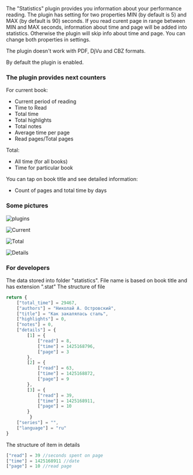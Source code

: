 The "Statistics" plugin provides you information about your performance reading. 
The plugin has setting for two properties MIN (by default is 5) and MAX (by default is 90) seconds. If you read curent page in range between MIN and MAX seconds, information about time and page will be added into statistics. Otherwise the plugin will skip info about time and page. You can change both properties in settings.

The plugin doesn't work with PDF, DjVu and CBZ formats. 

By default the plugin is enabled. 

### The plugin provides next counters

For current book:
* Current period of reading
* Time to Read
* Total time
* Total highlights
* Total notes
* Average time per page
* Read pages/Total pages

Total:
* All time (for all books)
* Time for particular book

You can tap on book title and see detailed information:
* Count of pages and total time by days

### Some pictures
![plugins](https://cloud.githubusercontent.com/assets/220872/9965401/bbcd7230-5e3e-11e5-98bb-30b58c08d9b4.png)

![Current](https://cloud.githubusercontent.com/assets/220872/9731982/132848ca-5629-11e5-8fd5-b72fde1022b5.png)

![Total](https://cloud.githubusercontent.com/assets/220872/9732033/4cccd17c-5629-11e5-84a6-b359c864e62d.png)

![Details](https://cloud.githubusercontent.com/assets/220872/9732112/dcf92be2-5629-11e5-8827-58e66dccb830.png)


### For developers
The data stored into folder "statistics". File name is based on book title and has extension ".stat" 
The structure of file

```javascript
return {
    ["total_time"] = 29467,
    ["authors"] = "Николай А. Островский",
    ["title"] = "Как закалялась сталь",
    ["highlights"] = 0,
    ["notes"] = 0,
    ["details"] = {
        [1] = {
            ["read"] = 8,
            ["time"] = 1425168796,
            ["page"] = 3
        },
        [2] = {
            ["read"] = 63,
            ["time"] = 1425168872,
            ["page"] = 9
        },
        [3] = {
            ["read"] = 39,
            ["time"] = 1425168911,
            ["page"] = 10
        }
         } 
    ["series"] = "",
    ["language"] = "ru"
}
```

The structure of item in details

```javascript
["read"] = 39 //seconds spent on page
["time"] = 1425168911 //date
["page"] = 10 //read page
```